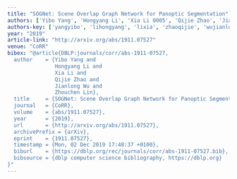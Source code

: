 ```yaml
---
title: "SOGNet: Scene Overlap Graph Network for Panoptic Segmentation"
authors: ['Yibo Yang', 'Hongyang Li', 'Xia Li 0005', 'Qijie Zhao', 'Jianlong Wu', 'Zhouchen Lin']
authors-key: ['yangyibo', 'lihongyang', 'lixia', 'zhaoqijie', 'wujianlong', 'linzhouchen']
year: "2019"
article-link: "http://arxiv.org/abs/1911.07527"
venue: "CoRR"
bibex: "@article{DBLP:journals/corr/abs-1911-07527,
  author    = {Yibo Yang and
               Hongyang Li and
               Xia Li and
               Qijie Zhao and
               Jianlong Wu and
               Zhouchen Lin},
  title     = {SOGNet: Scene Overlap Graph Network for Panoptic Segmentation},
  journal   = {CoRR},
  volume    = {abs/1911.07527},
  year      = {2019},
  url       = {http://arxiv.org/abs/1911.07527},
  archivePrefix = {arXiv},
  eprint    = {1911.07527},
  timestamp = {Mon, 02 Dec 2019 17:48:37 +0100},
  biburl    = {https://dblp.org/rec/journals/corr/abs-1911-07527.bib},
  bibsource = {dblp computer science bibliography, https://dblp.org}
}"
---
```

